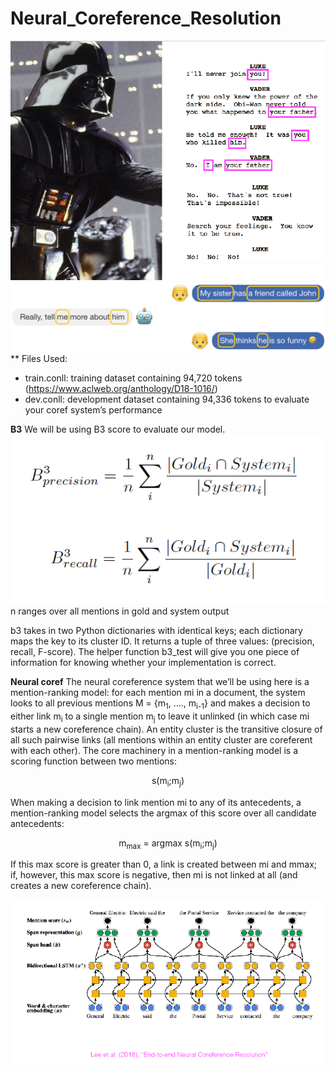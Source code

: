 # Neural_Coreference_Resolution

![Intro_Ex1](/Images/Coref2.png)
![Intro_Ex2](/Images/Coref1.png)
** Files Used:
* train.conll: training dataset containing 94,720 tokens (https://www.aclweb.org/anthology/D18-1016/)
* dev.conll: development dataset containing 94,336 tokens to evaluate your coref system’s performance

**B3**
We will be using B3 score to evaluate our model.
![B3](/Images/B3.png)
n ranges over all mentions in gold and system output

b3 takes in two Python dictionaries with identical keys; each dictionary maps the key to its cluster ID. It returns a tuple of three values: (precision, recall, F-score). The helper function b3_test will give you one piece of information for knowing whether your implementation is correct.

**Neural coref**
The neural coreference system that we’ll be using here is a mention-ranking model: for each mention mi in a document, the system looks to all previous mentions M = {m<sub>1</sub>, ...., m<sub>i-1</sub>} and makes a decision to either link m<sub>i</sub> to a single mention m<sub>j</sub> to leave it unlinked (in which case mi starts a new coreference chain). An entity cluster is the transitive closure of all such pairwise links (all mentions within an entity cluster are coreferent with each other). The core machinery in a mention-ranking model is a scoring function between two mentions:
<p style="text-align: center;">s(m<sub>i</sub>;m<sub>j</sub>)</p>
When making a decision to link mention mi to any of its antecedents, a mention-ranking model selects the argmax of this score over all candidate antecedents:
<p style="text-align: center;">m<sub>max</sub> = argmax s(m<sub>i</sub>;m<sub>j</sub>)</p>

If this max score is greater than 0, a link is created between mi and mmax; if, however, this max score is negative, then mi is not linked at all (and creates a new coreference chain).

![Neural_representation](/Images/Coref3.png)
